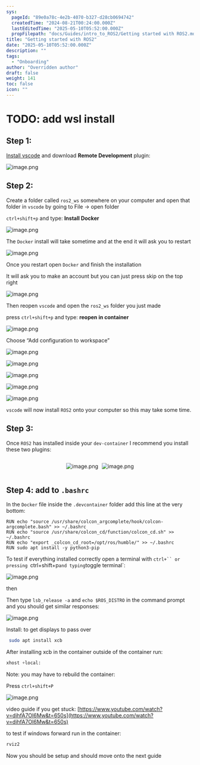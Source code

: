 ```yaml
---
sys:
  pageId: "89e0a78c-4e2b-4070-b327-d28cb0694742"
  createdTime: "2024-08-21T00:24:00.000Z"
  lastEditedTime: "2025-05-10T05:52:00.000Z"
  propFilepath: "docs/Guides/intro_to_ROS2/Getting started with ROS2.md"
title: "Getting started with ROS2"
date: "2025-05-10T05:52:00.000Z"
description: ""
tags:
  - "Onboarding"
author: "Overridden author"
draft: false
weight: 141
toc: false
icon: ""
---
```


# TODO: add wsl install

## Step 1:

[Install vscode](https://code.visualstudio.com/download) and download **Remote Development** plugin:

![image.png](https://prod-files-secure.s3.us-west-2.amazonaws.com/d518164a-d88e-44d1-a4ee-3adb3bd8bce0/efb52993-1881-4a40-b95e-6f020334f022/image.png?X-Amz-Algorithm=AWS4-HMAC-SHA256&X-Amz-Content-Sha256=UNSIGNED-PAYLOAD&X-Amz-Credential=ASIAZI2LB466TSLUGCQ3%2F20250617%2Fus-west-2%2Fs3%2Faws4_request&X-Amz-Date=20250617T230831Z&X-Amz-Expires=3600&X-Amz-Security-Token=IQoJb3JpZ2luX2VjEJT%2F%2F%2F%2F%2F%2F%2F%2F%2F%2FwEaCXVzLXdlc3QtMiJGMEQCIEjkchw%2BftbqgPpyhbo267NyKHabQ6HjPpiM%2F4IG07%2B9AiBKpP%2BWz%2FHk5pEbBqpOKqYR6aSPIOn1VTK60GVpMFzJ0Sr%2FAwh9EAAaDDYzNzQyMzE4MzgwNSIMpPPzK7K05Cw1sLYBKtwDw8da5j3YbmHh8bMKXawf%2BhIbTuQLNfobzy1Ib3EHG%2F8D5exVOGxrvZOwPBi%2FnVKjzO%2FJ2Z%2BGgEHMYFz553iw2%2BO4JTvUJPhXjOQZqpQyuLR7X4tGUaByAzKYuQf7Fjm15cvEKX8d1Pxdm22HqMk689pNBTz24H44YY%2FV6dALvgK7po0Ym3T3UUnMhkEH4dVHRg3KLo1Wmj%2FbQadoZcb2%2FtS72GbnhBTg3OvLmKixMj%2FfHKdSMOB%2B94g47UbSDBskwnN0P93gP2sPVp%2BO%2B6Bg7bWPUcX32d6z1gqb6TZdWPZFApp3Jrf9D4r6oJVmThAzv%2BpFLqote%2BjVmIg4jWsAPcCQZvdonRXN8KlFPuaklsknI93bruYB5MlFSZ8dTB1PfE%2F27fX5yK7A1%2FSP2dLl2cLGfkJtqgOdfsJWNCc268eGSroLinU52h8mjEaqUWn6UccblHBRRaMMWwyF6%2BCkcr6m%2BctyZ9DXNoviOjQ0pDFHF5dy1W%2BxADysRXbg5J4L4D1gz1lPXUgx8KLLPH7IWtRLh00kFAXkQPZghsJFNk68ASQXkP5jlwEVTDPzT9bp8SlzgupYsICBP3Y9PBNMCjIVNKbR3Ejl7vyxIfbFzMvrpt1dMQYhwlr%2Bwekw5YjHwgY6pgFVrxz2MiF%2BZwst3y34dfv5f60bov5ug%2BCVpFG5GGEx%2B7bdmEVavOPR90PHRZ7zIe9TESAp0%2B6KZSKj%2BTZtqNrLyQsmJHIxePozY2RQWzbVRRdomIgQhVBFXsWOkCN%2B1m9sBI88WOhwWrXO%2FmRszkyRjpeb5OP%2Fd8zcacvvz4dLjYdFVcUeNofTWNWv6lXcKFt4EdWg6xui9wtPDbetzzqFHVmuHpg2&X-Amz-Signature=fbd8f9d5a8db53806f54cdfa99c7cb35f14302f780974f6ba16f1de0e8f663cd&X-Amz-SignedHeaders=host&x-amz-checksum-mode=ENABLED&x-id=GetObject)

## Step 2:

Create a folder called `ros2_ws` somewhere on your computer and open that folder in `vscode` by going to File → open folder 

`ctrl+shift+p` and type: **Install Docker**

![image.png](https://prod-files-secure.s3.us-west-2.amazonaws.com/d518164a-d88e-44d1-a4ee-3adb3bd8bce0/2269dc0e-1cd5-47ff-bceb-c04ad9b2eab0/image.png?X-Amz-Algorithm=AWS4-HMAC-SHA256&X-Amz-Content-Sha256=UNSIGNED-PAYLOAD&X-Amz-Credential=ASIAZI2LB466TSLUGCQ3%2F20250617%2Fus-west-2%2Fs3%2Faws4_request&X-Amz-Date=20250617T230831Z&X-Amz-Expires=3600&X-Amz-Security-Token=IQoJb3JpZ2luX2VjEJT%2F%2F%2F%2F%2F%2F%2F%2F%2F%2FwEaCXVzLXdlc3QtMiJGMEQCIEjkchw%2BftbqgPpyhbo267NyKHabQ6HjPpiM%2F4IG07%2B9AiBKpP%2BWz%2FHk5pEbBqpOKqYR6aSPIOn1VTK60GVpMFzJ0Sr%2FAwh9EAAaDDYzNzQyMzE4MzgwNSIMpPPzK7K05Cw1sLYBKtwDw8da5j3YbmHh8bMKXawf%2BhIbTuQLNfobzy1Ib3EHG%2F8D5exVOGxrvZOwPBi%2FnVKjzO%2FJ2Z%2BGgEHMYFz553iw2%2BO4JTvUJPhXjOQZqpQyuLR7X4tGUaByAzKYuQf7Fjm15cvEKX8d1Pxdm22HqMk689pNBTz24H44YY%2FV6dALvgK7po0Ym3T3UUnMhkEH4dVHRg3KLo1Wmj%2FbQadoZcb2%2FtS72GbnhBTg3OvLmKixMj%2FfHKdSMOB%2B94g47UbSDBskwnN0P93gP2sPVp%2BO%2B6Bg7bWPUcX32d6z1gqb6TZdWPZFApp3Jrf9D4r6oJVmThAzv%2BpFLqote%2BjVmIg4jWsAPcCQZvdonRXN8KlFPuaklsknI93bruYB5MlFSZ8dTB1PfE%2F27fX5yK7A1%2FSP2dLl2cLGfkJtqgOdfsJWNCc268eGSroLinU52h8mjEaqUWn6UccblHBRRaMMWwyF6%2BCkcr6m%2BctyZ9DXNoviOjQ0pDFHF5dy1W%2BxADysRXbg5J4L4D1gz1lPXUgx8KLLPH7IWtRLh00kFAXkQPZghsJFNk68ASQXkP5jlwEVTDPzT9bp8SlzgupYsICBP3Y9PBNMCjIVNKbR3Ejl7vyxIfbFzMvrpt1dMQYhwlr%2Bwekw5YjHwgY6pgFVrxz2MiF%2BZwst3y34dfv5f60bov5ug%2BCVpFG5GGEx%2B7bdmEVavOPR90PHRZ7zIe9TESAp0%2B6KZSKj%2BTZtqNrLyQsmJHIxePozY2RQWzbVRRdomIgQhVBFXsWOkCN%2B1m9sBI88WOhwWrXO%2FmRszkyRjpeb5OP%2Fd8zcacvvz4dLjYdFVcUeNofTWNWv6lXcKFt4EdWg6xui9wtPDbetzzqFHVmuHpg2&X-Amz-Signature=df99e55b0a9f1c25bd5335a954243828fce39c05d606c66775dd16bf0d9d1253&X-Amz-SignedHeaders=host&x-amz-checksum-mode=ENABLED&x-id=GetObject)

The `Docker` install will take sometime and at the end it will ask you to restart

![image.png](https://prod-files-secure.s3.us-west-2.amazonaws.com/d518164a-d88e-44d1-a4ee-3adb3bd8bce0/ed233f78-be33-4b1f-b89c-9c346c0e961e/image.png?X-Amz-Algorithm=AWS4-HMAC-SHA256&X-Amz-Content-Sha256=UNSIGNED-PAYLOAD&X-Amz-Credential=ASIAZI2LB466TSLUGCQ3%2F20250617%2Fus-west-2%2Fs3%2Faws4_request&X-Amz-Date=20250617T230831Z&X-Amz-Expires=3600&X-Amz-Security-Token=IQoJb3JpZ2luX2VjEJT%2F%2F%2F%2F%2F%2F%2F%2F%2F%2FwEaCXVzLXdlc3QtMiJGMEQCIEjkchw%2BftbqgPpyhbo267NyKHabQ6HjPpiM%2F4IG07%2B9AiBKpP%2BWz%2FHk5pEbBqpOKqYR6aSPIOn1VTK60GVpMFzJ0Sr%2FAwh9EAAaDDYzNzQyMzE4MzgwNSIMpPPzK7K05Cw1sLYBKtwDw8da5j3YbmHh8bMKXawf%2BhIbTuQLNfobzy1Ib3EHG%2F8D5exVOGxrvZOwPBi%2FnVKjzO%2FJ2Z%2BGgEHMYFz553iw2%2BO4JTvUJPhXjOQZqpQyuLR7X4tGUaByAzKYuQf7Fjm15cvEKX8d1Pxdm22HqMk689pNBTz24H44YY%2FV6dALvgK7po0Ym3T3UUnMhkEH4dVHRg3KLo1Wmj%2FbQadoZcb2%2FtS72GbnhBTg3OvLmKixMj%2FfHKdSMOB%2B94g47UbSDBskwnN0P93gP2sPVp%2BO%2B6Bg7bWPUcX32d6z1gqb6TZdWPZFApp3Jrf9D4r6oJVmThAzv%2BpFLqote%2BjVmIg4jWsAPcCQZvdonRXN8KlFPuaklsknI93bruYB5MlFSZ8dTB1PfE%2F27fX5yK7A1%2FSP2dLl2cLGfkJtqgOdfsJWNCc268eGSroLinU52h8mjEaqUWn6UccblHBRRaMMWwyF6%2BCkcr6m%2BctyZ9DXNoviOjQ0pDFHF5dy1W%2BxADysRXbg5J4L4D1gz1lPXUgx8KLLPH7IWtRLh00kFAXkQPZghsJFNk68ASQXkP5jlwEVTDPzT9bp8SlzgupYsICBP3Y9PBNMCjIVNKbR3Ejl7vyxIfbFzMvrpt1dMQYhwlr%2Bwekw5YjHwgY6pgFVrxz2MiF%2BZwst3y34dfv5f60bov5ug%2BCVpFG5GGEx%2B7bdmEVavOPR90PHRZ7zIe9TESAp0%2B6KZSKj%2BTZtqNrLyQsmJHIxePozY2RQWzbVRRdomIgQhVBFXsWOkCN%2B1m9sBI88WOhwWrXO%2FmRszkyRjpeb5OP%2Fd8zcacvvz4dLjYdFVcUeNofTWNWv6lXcKFt4EdWg6xui9wtPDbetzzqFHVmuHpg2&X-Amz-Signature=d23f4274c4d8e0e8a89b3daa1e22a601e829c1325ebd633fcfb38fa7664d634c&X-Amz-SignedHeaders=host&x-amz-checksum-mode=ENABLED&x-id=GetObject)

Once you restart open `Docker` and finish the installation

It will ask you to make an account but you can just press skip on the top right

![image.png](https://prod-files-secure.s3.us-west-2.amazonaws.com/d518164a-d88e-44d1-a4ee-3adb3bd8bce0/21010ad9-1659-4fd9-9f59-9932a09b2a3d/image.png?X-Amz-Algorithm=AWS4-HMAC-SHA256&X-Amz-Content-Sha256=UNSIGNED-PAYLOAD&X-Amz-Credential=ASIAZI2LB466TSLUGCQ3%2F20250617%2Fus-west-2%2Fs3%2Faws4_request&X-Amz-Date=20250617T230831Z&X-Amz-Expires=3600&X-Amz-Security-Token=IQoJb3JpZ2luX2VjEJT%2F%2F%2F%2F%2F%2F%2F%2F%2F%2FwEaCXVzLXdlc3QtMiJGMEQCIEjkchw%2BftbqgPpyhbo267NyKHabQ6HjPpiM%2F4IG07%2B9AiBKpP%2BWz%2FHk5pEbBqpOKqYR6aSPIOn1VTK60GVpMFzJ0Sr%2FAwh9EAAaDDYzNzQyMzE4MzgwNSIMpPPzK7K05Cw1sLYBKtwDw8da5j3YbmHh8bMKXawf%2BhIbTuQLNfobzy1Ib3EHG%2F8D5exVOGxrvZOwPBi%2FnVKjzO%2FJ2Z%2BGgEHMYFz553iw2%2BO4JTvUJPhXjOQZqpQyuLR7X4tGUaByAzKYuQf7Fjm15cvEKX8d1Pxdm22HqMk689pNBTz24H44YY%2FV6dALvgK7po0Ym3T3UUnMhkEH4dVHRg3KLo1Wmj%2FbQadoZcb2%2FtS72GbnhBTg3OvLmKixMj%2FfHKdSMOB%2B94g47UbSDBskwnN0P93gP2sPVp%2BO%2B6Bg7bWPUcX32d6z1gqb6TZdWPZFApp3Jrf9D4r6oJVmThAzv%2BpFLqote%2BjVmIg4jWsAPcCQZvdonRXN8KlFPuaklsknI93bruYB5MlFSZ8dTB1PfE%2F27fX5yK7A1%2FSP2dLl2cLGfkJtqgOdfsJWNCc268eGSroLinU52h8mjEaqUWn6UccblHBRRaMMWwyF6%2BCkcr6m%2BctyZ9DXNoviOjQ0pDFHF5dy1W%2BxADysRXbg5J4L4D1gz1lPXUgx8KLLPH7IWtRLh00kFAXkQPZghsJFNk68ASQXkP5jlwEVTDPzT9bp8SlzgupYsICBP3Y9PBNMCjIVNKbR3Ejl7vyxIfbFzMvrpt1dMQYhwlr%2Bwekw5YjHwgY6pgFVrxz2MiF%2BZwst3y34dfv5f60bov5ug%2BCVpFG5GGEx%2B7bdmEVavOPR90PHRZ7zIe9TESAp0%2B6KZSKj%2BTZtqNrLyQsmJHIxePozY2RQWzbVRRdomIgQhVBFXsWOkCN%2B1m9sBI88WOhwWrXO%2FmRszkyRjpeb5OP%2Fd8zcacvvz4dLjYdFVcUeNofTWNWv6lXcKFt4EdWg6xui9wtPDbetzzqFHVmuHpg2&X-Amz-Signature=8e6e7f7d783696a566cde1e9c6f4168d79776f7200cf5f9d90cb52c350cfc5eb&X-Amz-SignedHeaders=host&x-amz-checksum-mode=ENABLED&x-id=GetObject)

Then reopen `vscode` and open the `ros2_ws` folder you just made

press `ctrl+shift+p` and type: **reopen in container**

![image.png](https://prod-files-secure.s3.us-west-2.amazonaws.com/d518164a-d88e-44d1-a4ee-3adb3bd8bce0/4e93b8c2-41ad-488c-8095-c74205196118/image.png?X-Amz-Algorithm=AWS4-HMAC-SHA256&X-Amz-Content-Sha256=UNSIGNED-PAYLOAD&X-Amz-Credential=ASIAZI2LB466TSLUGCQ3%2F20250617%2Fus-west-2%2Fs3%2Faws4_request&X-Amz-Date=20250617T230831Z&X-Amz-Expires=3600&X-Amz-Security-Token=IQoJb3JpZ2luX2VjEJT%2F%2F%2F%2F%2F%2F%2F%2F%2F%2FwEaCXVzLXdlc3QtMiJGMEQCIEjkchw%2BftbqgPpyhbo267NyKHabQ6HjPpiM%2F4IG07%2B9AiBKpP%2BWz%2FHk5pEbBqpOKqYR6aSPIOn1VTK60GVpMFzJ0Sr%2FAwh9EAAaDDYzNzQyMzE4MzgwNSIMpPPzK7K05Cw1sLYBKtwDw8da5j3YbmHh8bMKXawf%2BhIbTuQLNfobzy1Ib3EHG%2F8D5exVOGxrvZOwPBi%2FnVKjzO%2FJ2Z%2BGgEHMYFz553iw2%2BO4JTvUJPhXjOQZqpQyuLR7X4tGUaByAzKYuQf7Fjm15cvEKX8d1Pxdm22HqMk689pNBTz24H44YY%2FV6dALvgK7po0Ym3T3UUnMhkEH4dVHRg3KLo1Wmj%2FbQadoZcb2%2FtS72GbnhBTg3OvLmKixMj%2FfHKdSMOB%2B94g47UbSDBskwnN0P93gP2sPVp%2BO%2B6Bg7bWPUcX32d6z1gqb6TZdWPZFApp3Jrf9D4r6oJVmThAzv%2BpFLqote%2BjVmIg4jWsAPcCQZvdonRXN8KlFPuaklsknI93bruYB5MlFSZ8dTB1PfE%2F27fX5yK7A1%2FSP2dLl2cLGfkJtqgOdfsJWNCc268eGSroLinU52h8mjEaqUWn6UccblHBRRaMMWwyF6%2BCkcr6m%2BctyZ9DXNoviOjQ0pDFHF5dy1W%2BxADysRXbg5J4L4D1gz1lPXUgx8KLLPH7IWtRLh00kFAXkQPZghsJFNk68ASQXkP5jlwEVTDPzT9bp8SlzgupYsICBP3Y9PBNMCjIVNKbR3Ejl7vyxIfbFzMvrpt1dMQYhwlr%2Bwekw5YjHwgY6pgFVrxz2MiF%2BZwst3y34dfv5f60bov5ug%2BCVpFG5GGEx%2B7bdmEVavOPR90PHRZ7zIe9TESAp0%2B6KZSKj%2BTZtqNrLyQsmJHIxePozY2RQWzbVRRdomIgQhVBFXsWOkCN%2B1m9sBI88WOhwWrXO%2FmRszkyRjpeb5OP%2Fd8zcacvvz4dLjYdFVcUeNofTWNWv6lXcKFt4EdWg6xui9wtPDbetzzqFHVmuHpg2&X-Amz-Signature=cba91b22bc3ec8b68c9c65b46ad6a39104c84895b16392d3f285f7e9f9eac706&X-Amz-SignedHeaders=host&x-amz-checksum-mode=ENABLED&x-id=GetObject)

Choose “Add configuration to workspace”

![image.png](https://prod-files-secure.s3.us-west-2.amazonaws.com/d518164a-d88e-44d1-a4ee-3adb3bd8bce0/9560b282-5060-4989-ba37-97e7b2c22476/image.png?X-Amz-Algorithm=AWS4-HMAC-SHA256&X-Amz-Content-Sha256=UNSIGNED-PAYLOAD&X-Amz-Credential=ASIAZI2LB466TSLUGCQ3%2F20250617%2Fus-west-2%2Fs3%2Faws4_request&X-Amz-Date=20250617T230831Z&X-Amz-Expires=3600&X-Amz-Security-Token=IQoJb3JpZ2luX2VjEJT%2F%2F%2F%2F%2F%2F%2F%2F%2F%2FwEaCXVzLXdlc3QtMiJGMEQCIEjkchw%2BftbqgPpyhbo267NyKHabQ6HjPpiM%2F4IG07%2B9AiBKpP%2BWz%2FHk5pEbBqpOKqYR6aSPIOn1VTK60GVpMFzJ0Sr%2FAwh9EAAaDDYzNzQyMzE4MzgwNSIMpPPzK7K05Cw1sLYBKtwDw8da5j3YbmHh8bMKXawf%2BhIbTuQLNfobzy1Ib3EHG%2F8D5exVOGxrvZOwPBi%2FnVKjzO%2FJ2Z%2BGgEHMYFz553iw2%2BO4JTvUJPhXjOQZqpQyuLR7X4tGUaByAzKYuQf7Fjm15cvEKX8d1Pxdm22HqMk689pNBTz24H44YY%2FV6dALvgK7po0Ym3T3UUnMhkEH4dVHRg3KLo1Wmj%2FbQadoZcb2%2FtS72GbnhBTg3OvLmKixMj%2FfHKdSMOB%2B94g47UbSDBskwnN0P93gP2sPVp%2BO%2B6Bg7bWPUcX32d6z1gqb6TZdWPZFApp3Jrf9D4r6oJVmThAzv%2BpFLqote%2BjVmIg4jWsAPcCQZvdonRXN8KlFPuaklsknI93bruYB5MlFSZ8dTB1PfE%2F27fX5yK7A1%2FSP2dLl2cLGfkJtqgOdfsJWNCc268eGSroLinU52h8mjEaqUWn6UccblHBRRaMMWwyF6%2BCkcr6m%2BctyZ9DXNoviOjQ0pDFHF5dy1W%2BxADysRXbg5J4L4D1gz1lPXUgx8KLLPH7IWtRLh00kFAXkQPZghsJFNk68ASQXkP5jlwEVTDPzT9bp8SlzgupYsICBP3Y9PBNMCjIVNKbR3Ejl7vyxIfbFzMvrpt1dMQYhwlr%2Bwekw5YjHwgY6pgFVrxz2MiF%2BZwst3y34dfv5f60bov5ug%2BCVpFG5GGEx%2B7bdmEVavOPR90PHRZ7zIe9TESAp0%2B6KZSKj%2BTZtqNrLyQsmJHIxePozY2RQWzbVRRdomIgQhVBFXsWOkCN%2B1m9sBI88WOhwWrXO%2FmRszkyRjpeb5OP%2Fd8zcacvvz4dLjYdFVcUeNofTWNWv6lXcKFt4EdWg6xui9wtPDbetzzqFHVmuHpg2&X-Amz-Signature=a1260b48d54c7d48565933422c70ea4a0b112c7288e95c167f715e8e659ef45c&X-Amz-SignedHeaders=host&x-amz-checksum-mode=ENABLED&x-id=GetObject)

![image.png](https://prod-files-secure.s3.us-west-2.amazonaws.com/d518164a-d88e-44d1-a4ee-3adb3bd8bce0/2ee63f81-886b-48e8-a553-dc6e5eac99e4/image.png?X-Amz-Algorithm=AWS4-HMAC-SHA256&X-Amz-Content-Sha256=UNSIGNED-PAYLOAD&X-Amz-Credential=ASIAZI2LB466TSLUGCQ3%2F20250617%2Fus-west-2%2Fs3%2Faws4_request&X-Amz-Date=20250617T230831Z&X-Amz-Expires=3600&X-Amz-Security-Token=IQoJb3JpZ2luX2VjEJT%2F%2F%2F%2F%2F%2F%2F%2F%2F%2FwEaCXVzLXdlc3QtMiJGMEQCIEjkchw%2BftbqgPpyhbo267NyKHabQ6HjPpiM%2F4IG07%2B9AiBKpP%2BWz%2FHk5pEbBqpOKqYR6aSPIOn1VTK60GVpMFzJ0Sr%2FAwh9EAAaDDYzNzQyMzE4MzgwNSIMpPPzK7K05Cw1sLYBKtwDw8da5j3YbmHh8bMKXawf%2BhIbTuQLNfobzy1Ib3EHG%2F8D5exVOGxrvZOwPBi%2FnVKjzO%2FJ2Z%2BGgEHMYFz553iw2%2BO4JTvUJPhXjOQZqpQyuLR7X4tGUaByAzKYuQf7Fjm15cvEKX8d1Pxdm22HqMk689pNBTz24H44YY%2FV6dALvgK7po0Ym3T3UUnMhkEH4dVHRg3KLo1Wmj%2FbQadoZcb2%2FtS72GbnhBTg3OvLmKixMj%2FfHKdSMOB%2B94g47UbSDBskwnN0P93gP2sPVp%2BO%2B6Bg7bWPUcX32d6z1gqb6TZdWPZFApp3Jrf9D4r6oJVmThAzv%2BpFLqote%2BjVmIg4jWsAPcCQZvdonRXN8KlFPuaklsknI93bruYB5MlFSZ8dTB1PfE%2F27fX5yK7A1%2FSP2dLl2cLGfkJtqgOdfsJWNCc268eGSroLinU52h8mjEaqUWn6UccblHBRRaMMWwyF6%2BCkcr6m%2BctyZ9DXNoviOjQ0pDFHF5dy1W%2BxADysRXbg5J4L4D1gz1lPXUgx8KLLPH7IWtRLh00kFAXkQPZghsJFNk68ASQXkP5jlwEVTDPzT9bp8SlzgupYsICBP3Y9PBNMCjIVNKbR3Ejl7vyxIfbFzMvrpt1dMQYhwlr%2Bwekw5YjHwgY6pgFVrxz2MiF%2BZwst3y34dfv5f60bov5ug%2BCVpFG5GGEx%2B7bdmEVavOPR90PHRZ7zIe9TESAp0%2B6KZSKj%2BTZtqNrLyQsmJHIxePozY2RQWzbVRRdomIgQhVBFXsWOkCN%2B1m9sBI88WOhwWrXO%2FmRszkyRjpeb5OP%2Fd8zcacvvz4dLjYdFVcUeNofTWNWv6lXcKFt4EdWg6xui9wtPDbetzzqFHVmuHpg2&X-Amz-Signature=2304da33aeb4fd054fd00c60c45b54a50d83ce7656bd9e2efa55746efbd76560&X-Amz-SignedHeaders=host&x-amz-checksum-mode=ENABLED&x-id=GetObject)

![image.png](https://prod-files-secure.s3.us-west-2.amazonaws.com/d518164a-d88e-44d1-a4ee-3adb3bd8bce0/ae1580b2-b048-407e-aed9-b584224a7a04/image.png?X-Amz-Algorithm=AWS4-HMAC-SHA256&X-Amz-Content-Sha256=UNSIGNED-PAYLOAD&X-Amz-Credential=ASIAZI2LB466TSLUGCQ3%2F20250617%2Fus-west-2%2Fs3%2Faws4_request&X-Amz-Date=20250617T230831Z&X-Amz-Expires=3600&X-Amz-Security-Token=IQoJb3JpZ2luX2VjEJT%2F%2F%2F%2F%2F%2F%2F%2F%2F%2FwEaCXVzLXdlc3QtMiJGMEQCIEjkchw%2BftbqgPpyhbo267NyKHabQ6HjPpiM%2F4IG07%2B9AiBKpP%2BWz%2FHk5pEbBqpOKqYR6aSPIOn1VTK60GVpMFzJ0Sr%2FAwh9EAAaDDYzNzQyMzE4MzgwNSIMpPPzK7K05Cw1sLYBKtwDw8da5j3YbmHh8bMKXawf%2BhIbTuQLNfobzy1Ib3EHG%2F8D5exVOGxrvZOwPBi%2FnVKjzO%2FJ2Z%2BGgEHMYFz553iw2%2BO4JTvUJPhXjOQZqpQyuLR7X4tGUaByAzKYuQf7Fjm15cvEKX8d1Pxdm22HqMk689pNBTz24H44YY%2FV6dALvgK7po0Ym3T3UUnMhkEH4dVHRg3KLo1Wmj%2FbQadoZcb2%2FtS72GbnhBTg3OvLmKixMj%2FfHKdSMOB%2B94g47UbSDBskwnN0P93gP2sPVp%2BO%2B6Bg7bWPUcX32d6z1gqb6TZdWPZFApp3Jrf9D4r6oJVmThAzv%2BpFLqote%2BjVmIg4jWsAPcCQZvdonRXN8KlFPuaklsknI93bruYB5MlFSZ8dTB1PfE%2F27fX5yK7A1%2FSP2dLl2cLGfkJtqgOdfsJWNCc268eGSroLinU52h8mjEaqUWn6UccblHBRRaMMWwyF6%2BCkcr6m%2BctyZ9DXNoviOjQ0pDFHF5dy1W%2BxADysRXbg5J4L4D1gz1lPXUgx8KLLPH7IWtRLh00kFAXkQPZghsJFNk68ASQXkP5jlwEVTDPzT9bp8SlzgupYsICBP3Y9PBNMCjIVNKbR3Ejl7vyxIfbFzMvrpt1dMQYhwlr%2Bwekw5YjHwgY6pgFVrxz2MiF%2BZwst3y34dfv5f60bov5ug%2BCVpFG5GGEx%2B7bdmEVavOPR90PHRZ7zIe9TESAp0%2B6KZSKj%2BTZtqNrLyQsmJHIxePozY2RQWzbVRRdomIgQhVBFXsWOkCN%2B1m9sBI88WOhwWrXO%2FmRszkyRjpeb5OP%2Fd8zcacvvz4dLjYdFVcUeNofTWNWv6lXcKFt4EdWg6xui9wtPDbetzzqFHVmuHpg2&X-Amz-Signature=74064427102b555af17e6c6c344f19fcf7d578d14e2759b57023e922a6a51124&X-Amz-SignedHeaders=host&x-amz-checksum-mode=ENABLED&x-id=GetObject)

![image.png](https://prod-files-secure.s3.us-west-2.amazonaws.com/d518164a-d88e-44d1-a4ee-3adb3bd8bce0/53255b28-f75e-430f-b9e3-c0ac8577e42b/image.png?X-Amz-Algorithm=AWS4-HMAC-SHA256&X-Amz-Content-Sha256=UNSIGNED-PAYLOAD&X-Amz-Credential=ASIAZI2LB466TSLUGCQ3%2F20250617%2Fus-west-2%2Fs3%2Faws4_request&X-Amz-Date=20250617T230831Z&X-Amz-Expires=3600&X-Amz-Security-Token=IQoJb3JpZ2luX2VjEJT%2F%2F%2F%2F%2F%2F%2F%2F%2F%2FwEaCXVzLXdlc3QtMiJGMEQCIEjkchw%2BftbqgPpyhbo267NyKHabQ6HjPpiM%2F4IG07%2B9AiBKpP%2BWz%2FHk5pEbBqpOKqYR6aSPIOn1VTK60GVpMFzJ0Sr%2FAwh9EAAaDDYzNzQyMzE4MzgwNSIMpPPzK7K05Cw1sLYBKtwDw8da5j3YbmHh8bMKXawf%2BhIbTuQLNfobzy1Ib3EHG%2F8D5exVOGxrvZOwPBi%2FnVKjzO%2FJ2Z%2BGgEHMYFz553iw2%2BO4JTvUJPhXjOQZqpQyuLR7X4tGUaByAzKYuQf7Fjm15cvEKX8d1Pxdm22HqMk689pNBTz24H44YY%2FV6dALvgK7po0Ym3T3UUnMhkEH4dVHRg3KLo1Wmj%2FbQadoZcb2%2FtS72GbnhBTg3OvLmKixMj%2FfHKdSMOB%2B94g47UbSDBskwnN0P93gP2sPVp%2BO%2B6Bg7bWPUcX32d6z1gqb6TZdWPZFApp3Jrf9D4r6oJVmThAzv%2BpFLqote%2BjVmIg4jWsAPcCQZvdonRXN8KlFPuaklsknI93bruYB5MlFSZ8dTB1PfE%2F27fX5yK7A1%2FSP2dLl2cLGfkJtqgOdfsJWNCc268eGSroLinU52h8mjEaqUWn6UccblHBRRaMMWwyF6%2BCkcr6m%2BctyZ9DXNoviOjQ0pDFHF5dy1W%2BxADysRXbg5J4L4D1gz1lPXUgx8KLLPH7IWtRLh00kFAXkQPZghsJFNk68ASQXkP5jlwEVTDPzT9bp8SlzgupYsICBP3Y9PBNMCjIVNKbR3Ejl7vyxIfbFzMvrpt1dMQYhwlr%2Bwekw5YjHwgY6pgFVrxz2MiF%2BZwst3y34dfv5f60bov5ug%2BCVpFG5GGEx%2B7bdmEVavOPR90PHRZ7zIe9TESAp0%2B6KZSKj%2BTZtqNrLyQsmJHIxePozY2RQWzbVRRdomIgQhVBFXsWOkCN%2B1m9sBI88WOhwWrXO%2FmRszkyRjpeb5OP%2Fd8zcacvvz4dLjYdFVcUeNofTWNWv6lXcKFt4EdWg6xui9wtPDbetzzqFHVmuHpg2&X-Amz-Signature=347442249a9678d4c540b526c9f0bb714c6e489640966df2630c63f893cc006b&X-Amz-SignedHeaders=host&x-amz-checksum-mode=ENABLED&x-id=GetObject)

![image.png](https://prod-files-secure.s3.us-west-2.amazonaws.com/d518164a-d88e-44d1-a4ee-3adb3bd8bce0/7c562767-5af9-4ffb-97d1-327bcdf4ee00/image.png?X-Amz-Algorithm=AWS4-HMAC-SHA256&X-Amz-Content-Sha256=UNSIGNED-PAYLOAD&X-Amz-Credential=ASIAZI2LB466TSLUGCQ3%2F20250617%2Fus-west-2%2Fs3%2Faws4_request&X-Amz-Date=20250617T230831Z&X-Amz-Expires=3600&X-Amz-Security-Token=IQoJb3JpZ2luX2VjEJT%2F%2F%2F%2F%2F%2F%2F%2F%2F%2FwEaCXVzLXdlc3QtMiJGMEQCIEjkchw%2BftbqgPpyhbo267NyKHabQ6HjPpiM%2F4IG07%2B9AiBKpP%2BWz%2FHk5pEbBqpOKqYR6aSPIOn1VTK60GVpMFzJ0Sr%2FAwh9EAAaDDYzNzQyMzE4MzgwNSIMpPPzK7K05Cw1sLYBKtwDw8da5j3YbmHh8bMKXawf%2BhIbTuQLNfobzy1Ib3EHG%2F8D5exVOGxrvZOwPBi%2FnVKjzO%2FJ2Z%2BGgEHMYFz553iw2%2BO4JTvUJPhXjOQZqpQyuLR7X4tGUaByAzKYuQf7Fjm15cvEKX8d1Pxdm22HqMk689pNBTz24H44YY%2FV6dALvgK7po0Ym3T3UUnMhkEH4dVHRg3KLo1Wmj%2FbQadoZcb2%2FtS72GbnhBTg3OvLmKixMj%2FfHKdSMOB%2B94g47UbSDBskwnN0P93gP2sPVp%2BO%2B6Bg7bWPUcX32d6z1gqb6TZdWPZFApp3Jrf9D4r6oJVmThAzv%2BpFLqote%2BjVmIg4jWsAPcCQZvdonRXN8KlFPuaklsknI93bruYB5MlFSZ8dTB1PfE%2F27fX5yK7A1%2FSP2dLl2cLGfkJtqgOdfsJWNCc268eGSroLinU52h8mjEaqUWn6UccblHBRRaMMWwyF6%2BCkcr6m%2BctyZ9DXNoviOjQ0pDFHF5dy1W%2BxADysRXbg5J4L4D1gz1lPXUgx8KLLPH7IWtRLh00kFAXkQPZghsJFNk68ASQXkP5jlwEVTDPzT9bp8SlzgupYsICBP3Y9PBNMCjIVNKbR3Ejl7vyxIfbFzMvrpt1dMQYhwlr%2Bwekw5YjHwgY6pgFVrxz2MiF%2BZwst3y34dfv5f60bov5ug%2BCVpFG5GGEx%2B7bdmEVavOPR90PHRZ7zIe9TESAp0%2B6KZSKj%2BTZtqNrLyQsmJHIxePozY2RQWzbVRRdomIgQhVBFXsWOkCN%2B1m9sBI88WOhwWrXO%2FmRszkyRjpeb5OP%2Fd8zcacvvz4dLjYdFVcUeNofTWNWv6lXcKFt4EdWg6xui9wtPDbetzzqFHVmuHpg2&X-Amz-Signature=08d7bbeed7da187fe6dc71fa5d69fca8add5f7ff55ddee14a51646ef82bb7a46&X-Amz-SignedHeaders=host&x-amz-checksum-mode=ENABLED&x-id=GetObject)

`vscode` will now install `ROS2` onto your computer so this may take some time.

## Step 3:

Once `ROS2` has installed inside your `dev-container` I recommend you install these two plugins:

<div style="display: flex;flex-direction: row; column-gap:10px; max-width: 630px;justify-content: center;">
<div>

![image.png](https://prod-files-secure.s3.us-west-2.amazonaws.com/d518164a-d88e-44d1-a4ee-3adb3bd8bce0/3fc3d550-5a54-4ba1-ba6b-faa01cdb7369/image.png?X-Amz-Algorithm=AWS4-HMAC-SHA256&X-Amz-Content-Sha256=UNSIGNED-PAYLOAD&X-Amz-Credential=ASIAZI2LB466QYPDPEJS%2F20250617%2Fus-west-2%2Fs3%2Faws4_request&X-Amz-Date=20250617T230837Z&X-Amz-Expires=3600&X-Amz-Security-Token=IQoJb3JpZ2luX2VjEJf%2F%2F%2F%2F%2F%2F%2F%2F%2F%2FwEaCXVzLXdlc3QtMiJHMEUCIAXxstLfm0TmrxBhNEx59D7tG35LxUhif4S%2B%2B4R0cY3uAiEAxDTLpYRlDpxFimT7XV%2BBiUtaYiyK91hRM%2F3MM7bVV3Iq%2FwMIfxAAGgw2Mzc0MjMxODM4MDUiDMi26SGXKFybvEgdVCrcA5pJjzY6aKEDRmw87a8gYAL5mYYsIkQ6h%2FJzzUwPok79E1aAl8BttFd09hcjSVjrb87QlMwoR2RUHgwcP3wu%2B4S8aKxMcyQvFmyyIEaUgKCZ1kGf3KwPRPk8T3kh5twrNfFCAvWif%2B7upNcWXJf3VJyVMKxmnkImpMYTP9H2Q1MYQkxtcExsxgN%2FnLopAfS9K01HtgIZ7G0M9Sy5vyVJhEnAPcO1jrJNaAw5%2Bj11pBNil10f6d1VJcVldy5C%2F1Mm9D5mJNtGMFwz17hl%2BLy8Y7DgGpLE8Cr23B9U%2FJneYGPMm7zMY9eKUmZGp%2FIqXnWovjvGWpHKaOc7uQ3Cw84G3aNMkwYPLQflxWfymRgsh49gjXebbvCOqeyGvG90PGtUnwTQMvuTt94Obo7gh9Gt37c8yKB%2Fh9Vhdrkm%2FXTy84Woc8BOGCYXmk6PpZx1VkN50LdMntBOuFnF8XGnSb1I2jdPOnAJ44WeCEkDOHG1okhs0JGs7yIvKcs09%2BMuHJs6o2Q6UFFivSlMTGehykfVRdXZ4Ez2GTtTPWCbCBTVrMPNpgAZALzGlLLesupzgtiMs48N%2F3nQDSVk0hup5x8k0MbSQS1M8d002jyh%2FMXg%2B67fAmcGtqHgzCOORNTwMKvVx8IGOqUB3n%2BR1qYRjiRiuvj0TmwVtT3KwXF6G10%2Bo3Lp%2BPI%2FYyhoDkKCAwLyk4hPnXih0s7rOBvfqUHyc9OdMA8A9fJx0DEW%2FBMyOzsJWn6YUgw66LlvHyj%2FfcG9LRR79P%2BqwZunGvYquprXZJa5XBvVvEfnW27siKqe%2BZKQbtbMgMTYMM4GGyBeSeu82tciigmm2rcaTfffHvtwSx1Hss%2BpbcQSQfH2%2FsTe&X-Amz-Signature=74d8996e450942f63943bde1ae6e17bbac687e251fa8ca07daa75983bf7ff842&X-Amz-SignedHeaders=host&x-amz-checksum-mode=ENABLED&x-id=GetObject)

</div>
<div>

![image.png](https://prod-files-secure.s3.us-west-2.amazonaws.com/d518164a-d88e-44d1-a4ee-3adb3bd8bce0/d994cc66-13c2-4093-a5a3-f84cf4601a82/image.png?X-Amz-Algorithm=AWS4-HMAC-SHA256&X-Amz-Content-Sha256=UNSIGNED-PAYLOAD&X-Amz-Credential=ASIAZI2LB4667V2LBOWD%2F20250617%2Fus-west-2%2Fs3%2Faws4_request&X-Amz-Date=20250617T230837Z&X-Amz-Expires=3600&X-Amz-Security-Token=IQoJb3JpZ2luX2VjEJT%2F%2F%2F%2F%2F%2F%2F%2F%2F%2FwEaCXVzLXdlc3QtMiJHMEUCIFpF0Lcc23hc7BR0bZQUohbqm6tSidOmmf3Qj9jTfvx0AiEA5nOBQxQXKCvwzmch%2B7pqH9%2BXnB9pU5Z41QANwNJEinEq%2FwMIfRAAGgw2Mzc0MjMxODM4MDUiDC9HF41pn5s5ZUSRnCrcAxg875HUcRruFy2IEzJnR8vUTfUND6diUzr00RlHYX0EuajpaDqc7m1yEYYB6h0q%2Bpo3OO%2F0LQE6M2qlpSJOLK4w0IZY9ooC7UzzygbUTqKIAAQkdAZMt9AC7fYdjnx7wV67%2FRMSqpIkIj3InSQkYRfTv%2F3mnRXC6o9auoxAW7VTxEFYZCpVMKZzP1N%2BBBMJW7LNq7E9paZLSyjVR0HqT2tCgHuwVXjr1Dbi525SZgbsLM7zh0ceUp5b6hunRGzBcalFgKRX09enlvVpiiUTEPMo6m0j%2BkM%2FSgATomJoWXfY5yJKCTPXqXDS6q8LD3XwjMOaaxrmvmvd5WVUJTB143gnEpnx27TjJYTR0yg6n4UW2baYXDzBMgoME%2B7zracCQKQmJhUMu9IJk%2FrpuXCQCvRdZYLNbSUYQbzz6SlU5Zw4dzpV1EuR36QAim30ghae7GuSda0DBmJJF85F%2FMjye202%2Br%2FDXIdesItWxGuhHt49ycHHxcTZ6X%2FGFRqOs%2BxFvq6lO9STkqFgHuOi0hcR0T0DGWYBQX9HPrJM3tW3dwpxH1QvuTiNvo3F1dqXrNnfYZ3dPD0IPBT9y3HTScsq8dxl0xOjog5vHahEwe%2BfKt2wbMDZnrT0gnsb515IMOaIx8IGOqUBnSsA1bLeISWlAMgCbY8QLWlQKWp5K%2FpZctzLbhoyQrrC29IRwe3Jki300%2Bq02hoDpeZ4TzRs19VLAF%2BuRUBv0OK1RA9e3ZnFa31fbh%2BM6o5BEK%2Ba6S6PcJWs05lO%2F44B7a%2FbHvi4tbHm3vHXDSSQzE18WfSn2PoF%2FxpHH%2F5gxIcZX05JzrB8PfHXymw7JgHDRfueoK%2BmEw0jW4c11bXVwgVRjeLV&X-Amz-Signature=67b066ab017c9f5b35df5b3179671abb0bd4ea0ee4f79f0e00bb9adf2071702b&X-Amz-SignedHeaders=host&x-amz-checksum-mode=ENABLED&x-id=GetObject)

</div>
</div>

## Step 4: add to `.bashrc`

In the `Docker` file inside the `.devcontainer` folder add this line at the very bottom: 

```docker
RUN echo "source /usr/share/colcon_argcomplete/hook/colcon-argcomplete.bash" >> ~/.bashrc
RUN echo "source /usr/share/colcon_cd/function/colcon_cd.sh" >> ~/.bashrc
RUN echo "export _colcon_cd_root=/opt/ros/humble/" >> ~/.bashrc
RUN sudo apt install -y python3-pip 
```

To test if everything installed correctly open a terminal with `ctrl+`` or pressing `ctrl+shift+p` and typing `toggle terminal`:

![image.png](https://prod-files-secure.s3.us-west-2.amazonaws.com/d518164a-d88e-44d1-a4ee-3adb3bd8bce0/6a4943d8-b04e-4c02-9a58-775f3384d1a5/image.png?X-Amz-Algorithm=AWS4-HMAC-SHA256&X-Amz-Content-Sha256=UNSIGNED-PAYLOAD&X-Amz-Credential=ASIAZI2LB466TSLUGCQ3%2F20250617%2Fus-west-2%2Fs3%2Faws4_request&X-Amz-Date=20250617T230831Z&X-Amz-Expires=3600&X-Amz-Security-Token=IQoJb3JpZ2luX2VjEJT%2F%2F%2F%2F%2F%2F%2F%2F%2F%2FwEaCXVzLXdlc3QtMiJGMEQCIEjkchw%2BftbqgPpyhbo267NyKHabQ6HjPpiM%2F4IG07%2B9AiBKpP%2BWz%2FHk5pEbBqpOKqYR6aSPIOn1VTK60GVpMFzJ0Sr%2FAwh9EAAaDDYzNzQyMzE4MzgwNSIMpPPzK7K05Cw1sLYBKtwDw8da5j3YbmHh8bMKXawf%2BhIbTuQLNfobzy1Ib3EHG%2F8D5exVOGxrvZOwPBi%2FnVKjzO%2FJ2Z%2BGgEHMYFz553iw2%2BO4JTvUJPhXjOQZqpQyuLR7X4tGUaByAzKYuQf7Fjm15cvEKX8d1Pxdm22HqMk689pNBTz24H44YY%2FV6dALvgK7po0Ym3T3UUnMhkEH4dVHRg3KLo1Wmj%2FbQadoZcb2%2FtS72GbnhBTg3OvLmKixMj%2FfHKdSMOB%2B94g47UbSDBskwnN0P93gP2sPVp%2BO%2B6Bg7bWPUcX32d6z1gqb6TZdWPZFApp3Jrf9D4r6oJVmThAzv%2BpFLqote%2BjVmIg4jWsAPcCQZvdonRXN8KlFPuaklsknI93bruYB5MlFSZ8dTB1PfE%2F27fX5yK7A1%2FSP2dLl2cLGfkJtqgOdfsJWNCc268eGSroLinU52h8mjEaqUWn6UccblHBRRaMMWwyF6%2BCkcr6m%2BctyZ9DXNoviOjQ0pDFHF5dy1W%2BxADysRXbg5J4L4D1gz1lPXUgx8KLLPH7IWtRLh00kFAXkQPZghsJFNk68ASQXkP5jlwEVTDPzT9bp8SlzgupYsICBP3Y9PBNMCjIVNKbR3Ejl7vyxIfbFzMvrpt1dMQYhwlr%2Bwekw5YjHwgY6pgFVrxz2MiF%2BZwst3y34dfv5f60bov5ug%2BCVpFG5GGEx%2B7bdmEVavOPR90PHRZ7zIe9TESAp0%2B6KZSKj%2BTZtqNrLyQsmJHIxePozY2RQWzbVRRdomIgQhVBFXsWOkCN%2B1m9sBI88WOhwWrXO%2FmRszkyRjpeb5OP%2Fd8zcacvvz4dLjYdFVcUeNofTWNWv6lXcKFt4EdWg6xui9wtPDbetzzqFHVmuHpg2&X-Amz-Signature=1d687c8e40afb335f1a56074d8c34e8319fea141666de5ebb031408b80f342b8&X-Amz-SignedHeaders=host&x-amz-checksum-mode=ENABLED&x-id=GetObject)

then 

Then type `lsb_release -a` and `echo $ROS_DISTRO` in the command prompt and you should get similar responses:

![image.png](https://prod-files-secure.s3.us-west-2.amazonaws.com/d518164a-d88e-44d1-a4ee-3adb3bd8bce0/3e635dec-a805-4e85-8b9e-d000e5b71a4e/image.png?X-Amz-Algorithm=AWS4-HMAC-SHA256&X-Amz-Content-Sha256=UNSIGNED-PAYLOAD&X-Amz-Credential=ASIAZI2LB466TSLUGCQ3%2F20250617%2Fus-west-2%2Fs3%2Faws4_request&X-Amz-Date=20250617T230831Z&X-Amz-Expires=3600&X-Amz-Security-Token=IQoJb3JpZ2luX2VjEJT%2F%2F%2F%2F%2F%2F%2F%2F%2F%2FwEaCXVzLXdlc3QtMiJGMEQCIEjkchw%2BftbqgPpyhbo267NyKHabQ6HjPpiM%2F4IG07%2B9AiBKpP%2BWz%2FHk5pEbBqpOKqYR6aSPIOn1VTK60GVpMFzJ0Sr%2FAwh9EAAaDDYzNzQyMzE4MzgwNSIMpPPzK7K05Cw1sLYBKtwDw8da5j3YbmHh8bMKXawf%2BhIbTuQLNfobzy1Ib3EHG%2F8D5exVOGxrvZOwPBi%2FnVKjzO%2FJ2Z%2BGgEHMYFz553iw2%2BO4JTvUJPhXjOQZqpQyuLR7X4tGUaByAzKYuQf7Fjm15cvEKX8d1Pxdm22HqMk689pNBTz24H44YY%2FV6dALvgK7po0Ym3T3UUnMhkEH4dVHRg3KLo1Wmj%2FbQadoZcb2%2FtS72GbnhBTg3OvLmKixMj%2FfHKdSMOB%2B94g47UbSDBskwnN0P93gP2sPVp%2BO%2B6Bg7bWPUcX32d6z1gqb6TZdWPZFApp3Jrf9D4r6oJVmThAzv%2BpFLqote%2BjVmIg4jWsAPcCQZvdonRXN8KlFPuaklsknI93bruYB5MlFSZ8dTB1PfE%2F27fX5yK7A1%2FSP2dLl2cLGfkJtqgOdfsJWNCc268eGSroLinU52h8mjEaqUWn6UccblHBRRaMMWwyF6%2BCkcr6m%2BctyZ9DXNoviOjQ0pDFHF5dy1W%2BxADysRXbg5J4L4D1gz1lPXUgx8KLLPH7IWtRLh00kFAXkQPZghsJFNk68ASQXkP5jlwEVTDPzT9bp8SlzgupYsICBP3Y9PBNMCjIVNKbR3Ejl7vyxIfbFzMvrpt1dMQYhwlr%2Bwekw5YjHwgY6pgFVrxz2MiF%2BZwst3y34dfv5f60bov5ug%2BCVpFG5GGEx%2B7bdmEVavOPR90PHRZ7zIe9TESAp0%2B6KZSKj%2BTZtqNrLyQsmJHIxePozY2RQWzbVRRdomIgQhVBFXsWOkCN%2B1m9sBI88WOhwWrXO%2FmRszkyRjpeb5OP%2Fd8zcacvvz4dLjYdFVcUeNofTWNWv6lXcKFt4EdWg6xui9wtPDbetzzqFHVmuHpg2&X-Amz-Signature=8aee6145eeeb561973c783230c81da62a9d2da5283f7096262b9a5077fddabaa&X-Amz-SignedHeaders=host&x-amz-checksum-mode=ENABLED&x-id=GetObject)

Install:  to get displays to pass over

```bash
 sudo apt install xcb
```

After installing xcb in the container outside of the container run:

```python
xhost +local:
```

Note: you may have to rebuild the container:

Press `ctrl+shift+P`

![image.png](https://prod-files-secure.s3.us-west-2.amazonaws.com/d518164a-d88e-44d1-a4ee-3adb3bd8bce0/6c2be660-2618-4c38-9c26-53554f7a0b7b/image.png?X-Amz-Algorithm=AWS4-HMAC-SHA256&X-Amz-Content-Sha256=UNSIGNED-PAYLOAD&X-Amz-Credential=ASIAZI2LB466TSLUGCQ3%2F20250617%2Fus-west-2%2Fs3%2Faws4_request&X-Amz-Date=20250617T230831Z&X-Amz-Expires=3600&X-Amz-Security-Token=IQoJb3JpZ2luX2VjEJT%2F%2F%2F%2F%2F%2F%2F%2F%2F%2FwEaCXVzLXdlc3QtMiJGMEQCIEjkchw%2BftbqgPpyhbo267NyKHabQ6HjPpiM%2F4IG07%2B9AiBKpP%2BWz%2FHk5pEbBqpOKqYR6aSPIOn1VTK60GVpMFzJ0Sr%2FAwh9EAAaDDYzNzQyMzE4MzgwNSIMpPPzK7K05Cw1sLYBKtwDw8da5j3YbmHh8bMKXawf%2BhIbTuQLNfobzy1Ib3EHG%2F8D5exVOGxrvZOwPBi%2FnVKjzO%2FJ2Z%2BGgEHMYFz553iw2%2BO4JTvUJPhXjOQZqpQyuLR7X4tGUaByAzKYuQf7Fjm15cvEKX8d1Pxdm22HqMk689pNBTz24H44YY%2FV6dALvgK7po0Ym3T3UUnMhkEH4dVHRg3KLo1Wmj%2FbQadoZcb2%2FtS72GbnhBTg3OvLmKixMj%2FfHKdSMOB%2B94g47UbSDBskwnN0P93gP2sPVp%2BO%2B6Bg7bWPUcX32d6z1gqb6TZdWPZFApp3Jrf9D4r6oJVmThAzv%2BpFLqote%2BjVmIg4jWsAPcCQZvdonRXN8KlFPuaklsknI93bruYB5MlFSZ8dTB1PfE%2F27fX5yK7A1%2FSP2dLl2cLGfkJtqgOdfsJWNCc268eGSroLinU52h8mjEaqUWn6UccblHBRRaMMWwyF6%2BCkcr6m%2BctyZ9DXNoviOjQ0pDFHF5dy1W%2BxADysRXbg5J4L4D1gz1lPXUgx8KLLPH7IWtRLh00kFAXkQPZghsJFNk68ASQXkP5jlwEVTDPzT9bp8SlzgupYsICBP3Y9PBNMCjIVNKbR3Ejl7vyxIfbFzMvrpt1dMQYhwlr%2Bwekw5YjHwgY6pgFVrxz2MiF%2BZwst3y34dfv5f60bov5ug%2BCVpFG5GGEx%2B7bdmEVavOPR90PHRZ7zIe9TESAp0%2B6KZSKj%2BTZtqNrLyQsmJHIxePozY2RQWzbVRRdomIgQhVBFXsWOkCN%2B1m9sBI88WOhwWrXO%2FmRszkyRjpeb5OP%2Fd8zcacvvz4dLjYdFVcUeNofTWNWv6lXcKFt4EdWg6xui9wtPDbetzzqFHVmuHpg2&X-Amz-Signature=6e512447420d7919045ec6bfc1a280c8757ddc4719bd4506544b62b66aa5d637&X-Amz-SignedHeaders=host&x-amz-checksum-mode=ENABLED&x-id=GetObject)

video guide if you get stuck: [https://www.youtube.com/watch?v=dihfA7Ol6Mw&t=650s](https://www.youtube.com/watch?v=dihfA7Ol6Mw&t=650s)

to test if windows forward run in the container:

```bash
rviz2
```

Now you should be setup and should move onto the next guide 
